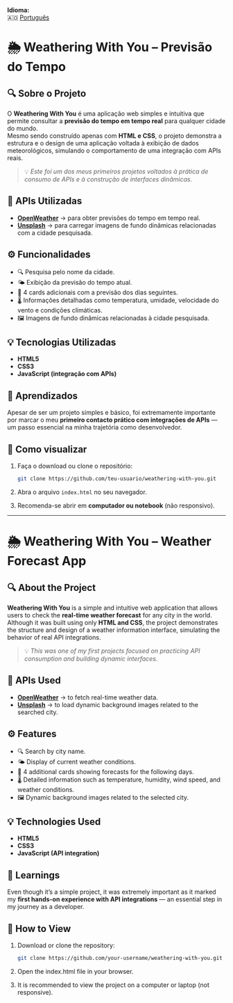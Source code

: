 **Idioma:**  
🇦🇴 [Português](#-weathering-with-you--previsão-do-tempo)


# 🌦️ Weathering With You – Previsão do Tempo

## 🔍 Sobre o Projeto

O **Weathering With You** é uma aplicação web simples e intuitiva que permite consultar a **previsão do tempo em tempo real** para qualquer cidade do mundo.  
Mesmo sendo construído apenas com **HTML e CSS**, o projeto demonstra a estrutura e o design de uma aplicação voltada à exibição de dados meteorológicos, simulando o comportamento de uma integração com APIs reais.

> 💡 *Este foi um dos meus primeiros projetos voltados à prática de consumo de APIs e à construção de interfaces dinâmicas.*


## 🔗 APIs Utilizadas
- **[OpenWeather](https://openweathermap.org/api)** → para obter previsões do tempo em tempo real.  
- **[Unsplash](https://unsplash.com/developers)** → para carregar imagens de fundo dinâmicas relacionadas com a cidade pesquisada.

## ⚙️ Funcionalidades
- 🔍 Pesquisa pelo nome da cidade.  
- 🌤️ Exibição da previsão do tempo atual.  
- 📅 4 cards adicionais com a previsão dos dias seguintes.  
- 🌡️ Informações detalhadas como temperatura, umidade, velocidade do vento e condições climáticas.  
- 🖼️ Imagens de fundo dinâmicas relacionadas à cidade pesquisada.

## 💡 Tecnologias Utilizadas
- **HTML5**
- **CSS3**
- **JavaScript (integração com APIs)**

## 🧠 Aprendizados
Apesar de ser um projeto simples e básico, foi extremamente importante por marcar o meu **primeiro contacto prático com integrações de APIs** — um passo essencial na minha trajetória como desenvolvedor.

## 🚀 Como visualizar

1. Faça o download ou clone o repositório:

   ```bash
   git clone https://github.com/teu-usuario/weathering-with-you.git
   ```
2. Abra o arquivo `index.html` no seu navegador.
3. Recomenda-se abrir em **computador ou notebook** (não responsivo).

--------------------------------------------------------------------------------------------------------------------

# 🌦️ Weathering With You – Weather Forecast App

## 🔍 About the Project

**Weathering With You** is a simple and intuitive web application that allows users to check the **real-time weather forecast** for any city in the world.  
Although it was built using only **HTML and CSS**, the project demonstrates the structure and design of a weather information interface, simulating the behavior of real API integrations.

> 💡 *This was one of my first projects focused on practicing API consumption and building dynamic interfaces.*

## 🔗 APIs Used
- **[OpenWeather](https://openweathermap.org/api)** → to fetch real-time weather data.  
- **[Unsplash](https://unsplash.com/developers)** → to load dynamic background images related to the searched city.

## ⚙️ Features
- 🔍 Search by city name.  
- 🌤️ Display of current weather conditions.  
- 📅 4 additional cards showing forecasts for the following days.  
- 🌡️ Detailed information such as temperature, humidity, wind speed, and weather conditions.  
- 🖼️ Dynamic background images related to the selected city.

## 💡 Technologies Used
- **HTML5**
- **CSS3**
- **JavaScript (API integration)**

## 🧠 Learnings
Even though it’s a simple project, it was extremely important as it marked my **first hands-on experience with API integrations** — an essential step in my journey as a developer.

## 🚀 How to View

1. Download or clone the repository:

   ```bash
   git clone https://github.com/your-username/weathering-with-you.git
   ```
2. Open the index.html file in your browser.
3. It is recommended to view the project on a computer or laptop (not responsive).
